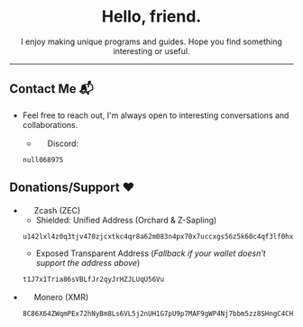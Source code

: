 <h1 align="center">Hello, friend.</h1>

<p align="center">
  I enjoy making unique programs and guides. Hope you find something interesting or useful.
</p>

---

## Contact Me 📬
  - Feel free to reach out, I'm always open to interesting conversations and collaborations.

    - <img src="https://external-content.duckduckgo.com/ip3/discord.com.ico" width="16" height="16">  Discord:
    ```
    null068975
    ```

## Donations/Support ❤️
  - <img src="https://external-content.duckduckgo.com/ip3/z.cash.ico" width="16" height="16">  Zcash (ZEC)
    - Shielded: Unified Address (Orchard & Z-Sapling)
    ```
    u142lxl4z0q3tjv470zjcxtkc4qr8a62m083n4px70x7uccxgs56z5k60c4qf3lf0hxm67e0emyqzaafcnqv8afyjr2jj2vppl8qtf4f8wljxqwumn3eswcxc99e8mzsfclh4a76wtwylvhys2sqqqjaq37puj64zkp5l2zhhytnrn98v3wjdkegjwzd697s8vtxw5se20x3rzux9tev3
    ```
    - Exposed Transparent Address (*Fallback if your wallet doesn't support the address above*)
    ```
    t1J7x1Tria86sVBLfJr2qyJrHZJLUqU56Vu
    ```
  - <img src="https://external-content.duckduckgo.com/ip3/www.getmonero.org.ico" width="16" height="16">  Monero (XMR)
    ```
    8C86X64ZWqmPEx72hNyBm8Ls6VL5j2nUH1G7pU9p7MAF9gWP4Nj7bbm5zz8SHngC4CHArmKY4BdVnKcoDH6dT8mw7kL2u9S
    ```
